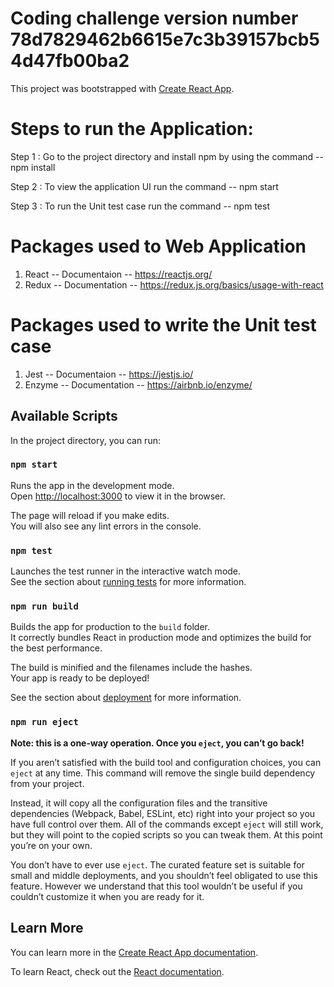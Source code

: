 # Coding challenge version number 78d7829462b6615e7c3b39157bcb54d47fb00ba2

This project was bootstrapped with [Create React App](https://github.com/facebook/create-react-app).

# Steps to run the Application:

Step 1 : Go to the project directory and install npm by using the command -- npm install

Step 2 : To view the application UI run the command -- npm start

Step 3 : To run the Unit test case run the command -- npm test

# Packages used to Web Application

1. React -- Documentaion -- https://reactjs.org/
2. Redux -- Documentation -- https://redux.js.org/basics/usage-with-react

# Packages used to write the Unit test case

1. Jest -- Documentaion -- https://jestjs.io/
2. Enzyme -- Documentation -- https://airbnb.io/enzyme/

## Available Scripts

In the project directory, you can run:

### `npm start`

Runs the app in the development mode.<br>
Open [http://localhost:3000](http://localhost:3000) to view it in the browser.

The page will reload if you make edits.<br>
You will also see any lint errors in the console.

### `npm test`

Launches the test runner in the interactive watch mode.<br>
See the section about [running tests](https://facebook.github.io/create-react-app/docs/running-tests) for more information.

### `npm run build`

Builds the app for production to the `build` folder.<br>
It correctly bundles React in production mode and optimizes the build for the best performance.

The build is minified and the filenames include the hashes.<br>
Your app is ready to be deployed!

See the section about [deployment](https://facebook.github.io/create-react-app/docs/deployment) for more information.

### `npm run eject`

**Note: this is a one-way operation. Once you `eject`, you can’t go back!**

If you aren’t satisfied with the build tool and configuration choices, you can `eject` at any time. This command will remove the single build dependency from your project.

Instead, it will copy all the configuration files and the transitive dependencies (Webpack, Babel, ESLint, etc) right into your project so you have full control over them. All of the commands except `eject` will still work, but they will point to the copied scripts so you can tweak them. At this point you’re on your own.

You don’t have to ever use `eject`. The curated feature set is suitable for small and middle deployments, and you shouldn’t feel obligated to use this feature. However we understand that this tool wouldn’t be useful if you couldn’t customize it when you are ready for it.

## Learn More

You can learn more in the [Create React App documentation](https://facebook.github.io/create-react-app/docs/getting-started).

To learn React, check out the [React documentation](https://reactjs.org/).
